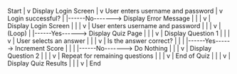 Start
|
v
Display Login Screen
|
v
User enters username and password
|
v
Login successful?
|
|------No-------> Display Error Message
|                   |
|                   v
|                Display Login Screen
|                   |
|                   v
|                User enters username and password
|                   |
|                   v
|                (Loop)
|
|------Yes------> Display Quiz Page
|                   |
|                   v
|                Display Question 1
|                   |
|                   v
|                User selects an answer
|                   |
|                   v
|                Is the answer correct?
|                |
|                |------Yes------> Increment Score
|                |
|                |------No-------> Do Nothing
|                   |
|                   v
|                Display Question 2
|                   |
|                   v
|                Repeat for remaining questions
|                   |
|                   v
|                End of Quiz
|                   |
|                   v
|                Display Quiz Results
|                   |
|                   v
|                End